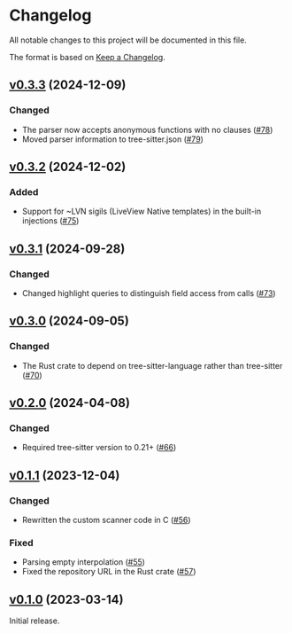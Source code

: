 # Changelog

All notable changes to this project will be documented in this file.

The format is based on [Keep a Changelog](https://keepachangelog.com/en/1.0.0/).

## [v0.3.3](https://github.com/elixir-lang/tree-sitter-elixir/tree/v0.3.3) (2024-12-09)

### Changed

* The parser now accepts anonymous functions with no clauses ([#78](https://github.com/elixir-lang/tree-sitter-elixir/pull/78))
* Moved parser information to tree-sitter.json ([#79](https://github.com/elixir-lang/tree-sitter-elixir/pull/79))

## [v0.3.2](https://github.com/elixir-lang/tree-sitter-elixir/tree/v0.3.2) (2024-12-02)

### Added

* Support for ~LVN sigils (LiveView Native templates) in the built-in injections ([#75](https://github.com/elixir-lang/tree-sitter-elixir/pull/75))

## [v0.3.1](https://github.com/elixir-lang/tree-sitter-elixir/tree/v0.3.1) (2024-09-28)

### Changed

* Changed highlight queries to distinguish field access from calls ([#73](https://github.com/elixir-lang/tree-sitter-elixir/pull/73))

## [v0.3.0](https://github.com/elixir-lang/tree-sitter-elixir/tree/v0.3.0) (2024-09-05)

### Changed

* The Rust crate to depend on tree-sitter-language rather than tree-sitter ([#70](https://github.com/elixir-lang/tree-sitter-elixir/pull/70))

## [v0.2.0](https://github.com/elixir-lang/tree-sitter-elixir/tree/v0.2.0) (2024-04-08)

### Changed

* Required tree-sitter version to 0.21+ ([#66](https://github.com/elixir-lang/tree-sitter-elixir/pull/66))

## [v0.1.1](https://github.com/elixir-lang/tree-sitter-elixir/tree/v0.1.1) (2023-12-04)

### Changed

* Rewritten the custom scanner code in C ([#56](https://github.com/elixir-lang/tree-sitter-elixir/pull/56))

### Fixed

* Parsing empty interpolation ([#55](https://github.com/elixir-lang/tree-sitter-elixir/pull/55))
* Fixed the repository URL in the Rust crate ([#57](https://github.com/elixir-lang/tree-sitter-elixir/pull/57))

## [v0.1.0](https://github.com/elixir-lang/tree-sitter-elixir/tree/v0.1.0) (2023-03-14)

Initial release.
